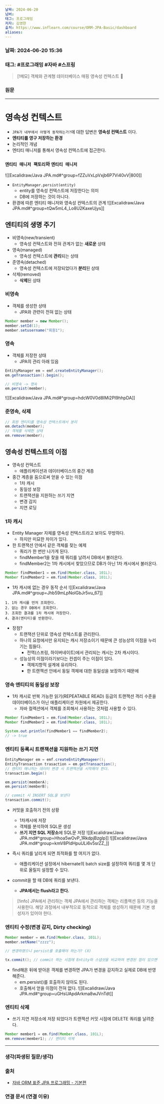 ```yaml
---
날짜: 2024-06-20
넘버: 
태그: 프로그래밍
저자: 김영한
출처: https://www.inflearn.com/course/ORM-JPA-Basic/dashboard
aliases:
---
```

### 날짜:  2024-06-20 15:36

### 태그: #프로그래밍 #자바 #스프링

>[!메모]
> 객체와 관계형 데이터베이스 매핑
> 영속성 컨텍스트

### 원문
---
# 영속성 컨텍스트
- `JPA가 내부에서 어떻게 동작하는가?`에 대한 답변은 **영속성 컨텍스트** 이다.
- **엔티티를 영구 저장하는 환경**
- 논리적인 개념
- 엔티티 매니저를 통해서 영속성 컨텍스트에 접근한다.
### `엔티티 매니저 팩토리`와 `엔티티 매니저`
![[Excalidraw/Java JPA.md#^group=fZZuVxLpVxjb6P7Vi40vV|800]]
- `EntityManager.persist(entity)`
	- entity를 영속성 컨텍스트에 저장한다는 의미
	- DB에 저장하는 것이 아니다.
- 환경에 따른 엔티티 매니저와 영속성 컨텍스트의 관계
![[Excalidraw/Java JPA.md#^group=tQw5mL4_Lo8U2KaxeUjys]]
## 엔티티의 생명 주기
- 비영속(new/transient)
	- 영속성 컨텍스트와 전혀 관계가 없는 **새로운** 상태
- 영속(managed)
	- 영속성 컨텍스트에 **관리**되는 상태
- 준영속(detached)
	- 영속성 컨텍스트에 저장되었다가 **분리**된 상태
- 삭제(removed)
	- **삭제**된 상태
### 비영속
- 객체를 생성한 상태
	- JPA와 관련이 전혀 없는 상태
```java
Member member = new Member();
member.setId(1);
member.setusername("회원1");
```
### 영속
- 객체를 저장한 상태
	- JPA의 관리 아래 있음
```java
EntityManager em = emf.createEntityManager();
em.geTransaction().begin();

// 비영속 -> 영속
em.persist(member);
```
![[Excalidraw/Java JPA.md#^group=hdcW0V0d8IMi2PI9hhpDA]]
### 준영속, 삭제
```java
// 회원 엔티티를 영속성 컨텍스트에서 분리
em.detach(member);
// 객체를 삭제한 상태
em.remove(member);
```
## 영속성 컨텍스트의 이점
- 영속성 컨텍스트
	- 애플리케이션과 데이터베이스의 중간 계층
- 중간 계층을 둠으로써 얻을 수 있는 이점
	- 1차 캐시
	- 동일성 보장
	- 트랜잭션을 지원하는 쓰기 지연
	- 변경 감지
	- 지연 로딩
### 1차 캐시
- Entity Manager 자체를 영속성 컨텍스트라고 보아도 무방하다.
	- 하지만 미묘한 차이가 있다.
- 한 트랜잭션 안에서 같은 객체를 찾는 예제
	- 쿼리가 한 번만 나가게 된다.
	- findMember1을 찾을 때 쿼리를 날려서 DB에서 불러온다.
	- findMember2는 1차 캐시에서 찾았으므로 DB가 아닌 1차 캐시에서 불러온다.
```java
Member findMember1 = em.find(Member.class, 101L);
Member findMember2 = em.find(Member.class, 101L);
```

- 1차 캐시에 없는 경우 동작 순서
![[Excalidraw/Java JPA.md#^group=Jhb59mLpNolGbJr5vu_67]]
```
1. 1차 캐시를 먼저 조회한다.
2. 없는 경우 DB에서 조회한다.
3. 조회한 결과를 1차 캐시에 저장한다.
4. 결과(엔티티)를 반환한다.
```
- 장점?
	- 트랜잭션 단위로 영속성 컨텍스트를 관리한다.
	- 하나의 요청에서만 유지되는 캐시 저장소이기 때문에 큰 성능상의 이점을 누리기는 힘들다.
		- 전역(스프링, 하이버네이트)에서 관리되는 캐시는 2차 캐시이다.
	- 성능상의 이점이라기보다는 컨셉이 주는 이점이 있다.
		- 객체지향적 설계에 유리하다.
		- 한 트랜잭션 안에서 동일 객체에 대한 동일성을 보장하기 때문에
### 영속 엔티티의 동일성 보장
- 1차 캐시로 반복 가능한 읽기(REPEATABLE READ) 등급의 트랜잭션 격리 수준을 데이터베이스가 아닌 애플리케이션 차원에서 제공한다.
	- 자바 컬렉션에서 객체를 조회해서 사용하는 것처럼 사용할 수 있다.
```java
Member findMember1 = em.find(Member.class, 101L);
Member findMember2 = em.find(Member.class, 101L);

System.out.println(findMember1 == findMember2);
// -> true
```
### 엔티티 등록시 트랜잭션을 지원하는 쓰기 지연
```java
EntityManager em = emf.createEntityManageer();
EntityTransaction trasaction = em.getTransaction();
// 엔티티 매니저는 데이터 변경 시 트랜잭션을 시작해야 한다.
transaction.begin()

em.persist(memberA);
em.persist(memberB);

// commit 시 INSERT SQL을 보낸다
transaction.commit();
```
- 커밋을 호출하기 전의 상황
	- 1차캐시에 저장
	- 객체를 분석하여 SQL문 생성
	- **쓰기 지연 SQL 저장소**에 SQL문 저장
![[Excalidraw/Java JPA.md#^group=Hhoa5wOvP_1RkdpjBzgIp]]
![[Excalidraw/Java JPA.md#^group=kmV8PIdHpuULi6v5srZZ_]]

- 즉시 쿼리를 날리게 되면 최적화를 할 여지가 없다.
	- 애플리케이션 설정에서 hibernate의 batch size를 설정하여 쿼리를 몇 개 단위로 올릴지 설정할 수 있다.
- commit을 할 때 DB에 쿼리를 보낸다.
	- **JPA에서는 flush라고 한다.**

> [!info] JPA에서 관리하는 객체
> JPA에서 관리하는 객체는 리플렉션 등의 기능을 사용한다. 
> 해당 과정에서 내부적으로 동적으로 객체를 생성하기 때문에 기본 생성자가 있어야 한다.
### 엔티티 수정(변경 감지, Dirty checking)
```java
Member member = em.find(Member.class, 101L);
member.setName("zzzz");

// 변경하였으니 persist를 호출해야 하는가? (X)

tx.commit(); // commit 하는 시점에 Entity와 스냅샷을 비교하여 변경된 점이 있으면 UPDATE 쿼리를 쓰기 지연 저장소에 생성한다.
```
- find해온 뒤에 받아온 객체를 변경하면 JPA가 변경을 감지하고 실제로 DB에 반영해준다.
	- em.persist()를 호출하지 않아도 된다.
	- 호출해서 얻을 이점이 전혀 없다.
![[Excalidraw/Java JPA.md#^group=uGHsUApdArkma8wJVnTdt]]

### 엔티티 삭제
- 쓰기 지연 저장소에 저장 되었다가 트랜잭션 커밋 시점에 DELETE 쿼리를 날려준다.
```java
Member member1 = em.find(Member.class, 101L);
em.remove(member1); // 엔티티 삭제
```


---
### 생각(파생된 질문/생각)

### 출처
- [자바 ORM 표준 JPA 프로그래밍 - 기본편](https://www.inflearn.com/course/ORM-JPA-Basic/dashboard)

### 연결 문서 (연결 이유)
